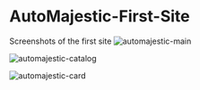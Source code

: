 # AutoMajestic-First-Site
Screenshots of the first site
![automajestic-main](https://github.com/qeky/AutoMajestic-First-Site/assets/117240579/040f75fe-9fd3-4d42-905f-77cc6184f4d1)



![automajestic-catalog](https://github.com/qeky/AutoMajestic-First-Site/assets/117240579/76d8d9f9-e31d-4f3c-9027-df33a2c306b9)



![automajestic-card](https://github.com/qeky/AutoMajestic-First-Site/assets/117240579/9d98f15b-8eb8-4314-bf04-7a015fb46689)
